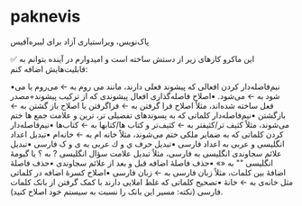 # paknevis
پاک‌نویس، ویراستیاری آزاد برای لیبره‌آفیس

✅ این ماکرو کارهای زیر از دستش ساخته است و امیدوارم در آینده بتوانم به قابلیت‌هایش اضافه کنم:

▪️نیم‌فاصله‌دار کردن افعالی که پیشوند فعلی دارند، مانند می روم به ← می‌روم یا می شود به ← می‌شود.
▪️اصلاح فاصله‌گذاری افعال پیشوندی که از ترکیب پیشوند+مصدر فعل ساخته شده‌اند، مثلاً اصلاح فرا گرفتن به ← فراگرفتن یا اصلاح باز گشتن به ← بازگشتن
▪️نیم‌فاصله‌دار کلماتی که به پسوندهای تفضیلی تر، ترین و علامت جمع ها ختم می‌شوند، مثلاً کثیف تر/کثیفتر به ← کثیف‌تر و کتاب ها/کتابها به ← کتاب‌ها 
▪️نیم‌فاصله‌دار کردن کلماتی که به ضمایر ملکی ختم می‌شوند، مثلاً خانه ام به ← خانه‌ام
▪️تبدیل اعداد انگلیسی و عربی به اعداد فارسی
▪️تبدیل حرف ي و ك عربی به ی و ک فارسی
▪️تبدیل علائم سجاوندی انگلیسی به فارسی، مثلاً تبدیل علامت سؤال انگلیسی ? به ؟ یا گیومهٔ انگلیسی "" به «»
▪️حذف فاصلهٔ اضافه قبل و بعد از علائم سجاوندی
▪️حذف فاصلهٔ اضافهٔ بین کلمات، مثلاً زبان  فارسی به ← زبان فارسی
▪️اصلاح کسرهٔ اضافه در کلماتی مثل خانه‌ی به ← خانهٔ 
▪️تصحیح کلماتی که غلط املایی دارند با کمک گرفتن از بانک کلمات فارسی (نکته: مسیر این بانک را نسبت به سیستم خود اصلاح کنید). 

